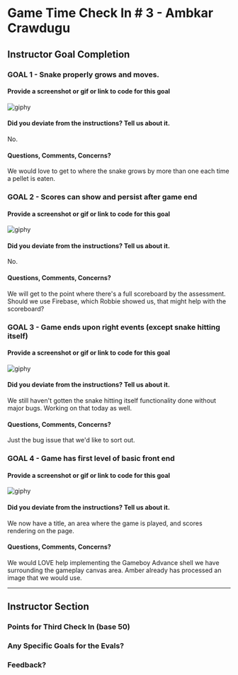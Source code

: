 # Game Time Check In # 3 - Ambkar Crawdugu

## Instructor Goal Completion

### GOAL 1 - Snake properly grows and moves.

#### Provide a screenshot or gif or link to code for this goal
![giphy](http://recordit.co/PdyPjjYrMV.gif)

#### Did you deviate from the instructions? Tell us about it.
No.

#### Questions, Comments, Concerns?
We would love to get to where the snake grows by more than one each time a pellet is eaten.

### GOAL 2 - Scores can show and persist after game end

#### Provide a screenshot or gif or link to code for this goal
![giphy](http://recordit.co/PdyPjjYrMV.gif)

#### Did you deviate from the instructions? Tell us about it.
No.

#### Questions, Comments, Concerns?
We will get to the point where there's a full scoreboard by the assessment. Should we use Firebase, which Robbie showed us, that might help with the scoreboard?

### GOAL 3 - Game ends upon right events (except snake hitting itself)

#### Provide a screenshot or gif or link to code for this goal
![giphy](http://g.recordit.co/Zqdjn762e9.gif)

#### Did you deviate from the instructions? Tell us about it.
We still haven't gotten the snake hitting itself functionality done without major bugs. Working on that today as well.

#### Questions, Comments, Concerns?
Just the bug issue that we'd like to sort out.

### GOAL 4 - Game has first level of basic front end

#### Provide a screenshot or gif or link to code for this goal
![giphy](http://g.recordit.co/Zqdjn762e9.gif)

#### Did you deviate from the instructions? Tell us about it.
We now have a title, an area where the game is played, and scores rendering on the page.

#### Questions, Comments, Concerns?
We would LOVE help implementing the Gameboy Advance shell we have surrounding the gameplay canvas area. Amber already has processed an image that we would use.

-----

## Instructor Section

### Points for Third Check In (base 50)

### Any Specific Goals for the Evals?

### Feedback?
